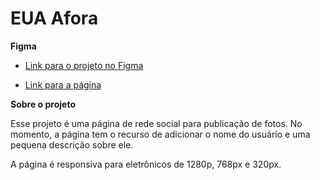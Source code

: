 # EUA Afora

**Figma**

* [Link para o projeto no Figma](https://www.figma.com/file/XfB6BSINvliub43JgKza1e/WEB.-Sprint-4.-Around-The-U.S.-desktop-%2B-mobile-pt)

* [Link para a página](https://clarards.github.io/web_project_4_ptbr/)


**Sobre o projeto**

Esse projeto é uma página de rede social para publicação de fotos. No momento, a página tem o recurso de adicionar o nome do usuário e uma pequena descrição sobre ele.

A página é responsiva para eletrônicos de 1280p, 768px e 320px.